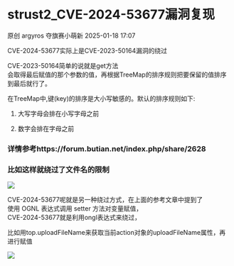 #  strust2_CVE-2024-53677漏洞复现   
原创 argyros  夺旗赛小萌新   2025-01-18 17:07  
  
CVE-2024-53677实际上是CVE-2023-50164漏洞的绕过  
  
CVE-2023-50164简单的说就是get方法  
会取得最后赋值的那个参数的值，再根据TreeMap的排序规则把要保留的值排序到最后就行了。  
  
在TreeMap中,键(key)的排序是大小写敏感的。默认的排序规则如下:  
1. 大写字母会排在小写字母之前  
  
1. 数字会排在字母之前  
  
### 详情参考https://forum.butian.net/index.php/share/2628  
### 比如这样就绕过了文件名的限制  
  
![](https://mmbiz.qpic.cn/mmbiz_png/iboywic3CuCr16LicOzWFicnicicwahI1JsqfZw9Y9nVOyKjNqj4oZMYsjhZkfQXYDylundGWLbJKhFuOTywzJVbiafeg/640?wx_fmt=png&from=appmsg "")  
  
CVE-2024-53677呢就是另一种绕过方式，在上面的参考文章中提到了  
使用 OGNL 表达式调用 setter 方法对变量赋值，  
CVE-2024-53677就是利用ongl表达式来绕过，  
  
比如用top.uploadFileName来获取当前action对象的uploadFileName属性，再进行赋值  
  
![](https://mmbiz.qpic.cn/mmbiz_png/iboywic3CuCr16LicOzWFicnicicwahI1JsqfZ3EUq5ZouDXokZb79FY5iakcxsgibibuVFGeXGWMUFrg9myCUhWIZNGrhw/640?wx_fmt=png&from=appmsg "")  
  
  
